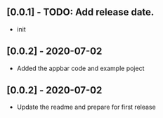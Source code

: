 ## [0.0.1] - TODO: Add release date.

* init

## [0.0.2] - 2020-07-02
 
* Added the appbar code and example poject

## [0.0.2] - 2020-07-02
 
* Update the readme and prepare for first release
